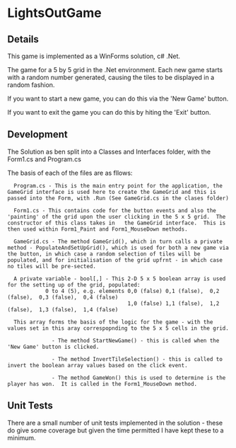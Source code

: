 # LightsOutGame

## Details

This game is implemented as a WinForms solution, c# .Net.


The game for a 5 by 5 grid in the .Net environment. Each new game starts with a random number generated, causing the tiles to be displayed in a random fashion. 

If you want to start a new game, you can do this via the 'New Game' button.  

If you want to exit the game you can do this by hiting the 'Exit' button.


## Development

The Solution as ben split into a Classes and Interfaces folder, with the Form1.cs and Program.cs

The basis of each of the files are as fllows:

      Program.cs - This is the main entry point for the application, the GameGrid interface is used here to create the GameGrid and this is passed into the Form, with .Run (See GameGrid.cs in the clases folder)

      Form1.cs - This contains code for the button events and also the 'painting' of the grid upon the user clicking in the 5 x 5 grid.  The constructor of this class takes in   the GameGrid interface.  This is then used within Form1_Paint and Form1_MouseDown methods. 
      
      GameGrid.cs - The method GameGrid(), which in turn calls a private method - PopulateAndSetUpGrid(), which is used for both a new game via the button, in which case a random selection of tiles will be populated, and for initialisation of the grid upfrnt - in which case no tiles will be pre-sected. 
      
      A private variable - bool[,] - This 2-D 5 x 5 boolean array is used for the setting up of the grid, populated: 
                0 to 4 (5), e.g. elements 0,0 (false) 0,1 (false),  0,2 (false),  0,3 (false),  0,4 (false)
                                          1,0 (false) 1,1 (false),  1,2 (false),  1,3 (false),  1,4 (false)
                                          
      This array forms the basis of the logic for the game - with the values set in this aray correspopnding to the 5 x 5 cells in the grid. 
                   
                  - The method StartNewGame() - this is called when the 'New Game' button is clicked.
                  
                  - The method InvertTileSelection() - this is called to invert the boolean array values based on the click event.
                  
                  - The method GameWon() this is used to determine is the player has won.  It is called in the Form1_MouseDown method.
                   

## Unit Tests

There are a small number of unit tests implemented in the solution - these do give some coverage but given the time permitted I have kept these to a minimum. 
                                          




